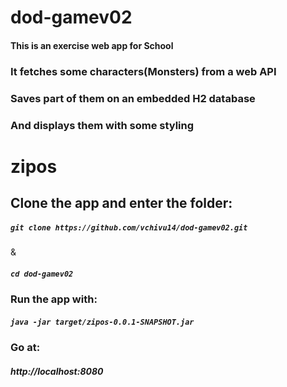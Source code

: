 # dod-gamev02
<h4>This is an exercise web app for School</h4>
<h3>It fetches some characters(Monsters) from a web API</h3>
<h3>Saves part of them on an embedded H2 database</h3>
<h3>And displays them with some styling</h3>

# zipos
<h2> Clone the app and enter the folder:</h2> 
<h5> <code>git clone https://github.com/vchivu14/dod-gamev02.git</h5></code> & <h5><code>cd dod-gamev02</code></h5>
<h3> Run the app with:</h3>
<h5> <code>java -jar target/zipos-0.0.1-SNAPSHOT.jar</code></h5>
<h3> Go at:</h3>
<h5>http://localhost:8080</h5>
